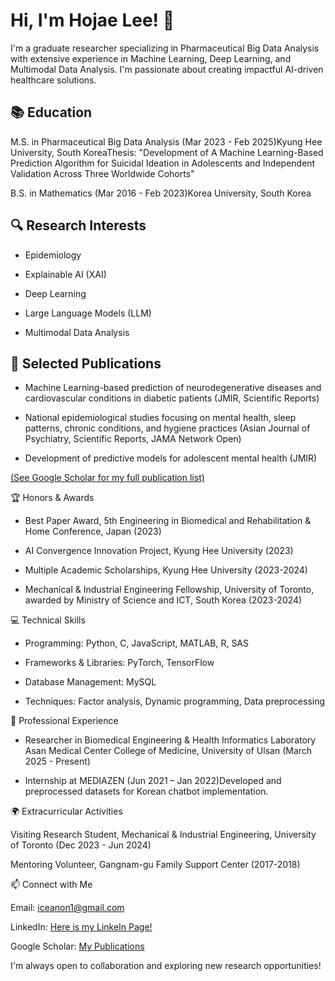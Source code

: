 # Hi, I'm Hojae Lee! 👋

I'm a graduate researcher specializing in Pharmaceutical Big Data Analysis with extensive experience in Machine Learning, Deep Learning, and Multimodal Data Analysis. I'm passionate about creating impactful AI-driven healthcare solutions.

## 📚 Education

M.S. in Pharmaceutical Big Data Analysis (Mar 2023 - Feb 2025)Kyung Hee University, South KoreaThesis: "Development of A Machine Learning-Based Prediction Algorithm for Suicidal Ideation in Adolescents and Independent Validation Across Three Worldwide Cohorts"

B.S. in Mathematics (Mar 2016 - Feb 2023)Korea University, South Korea

## 🔍 Research Interests

- Epidemiology

- Explainable AI (XAI)

- Deep Learning

- Large Language Models (LLM)

- Multimodal Data Analysis

## 📄 Selected Publications

- Machine Learning-based prediction of neurodegenerative diseases and cardiovascular conditions in diabetic patients (JMIR, Scientific Reports)

- National epidemiological studies focusing on mental health, sleep patterns, chronic conditions, and hygiene practices (Asian Journal of Psychiatry, Scientific Reports, JAMA Network Open)

- Development of predictive models for adolescent mental health (JMIR)

[(See Google Scholar for my full publication list)](https://scholar.google.com/citations?user=o2RGCNQAAAAJ&hl=ko)

🏆 Honors & Awards

- Best Paper Award, 5th Engineering in Biomedical and Rehabilitation & Home Conference, Japan (2023)

- AI Convergence Innovation Project, Kyung Hee University (2023)

- Multiple Academic Scholarships, Kyung Hee University (2023-2024)

- Mechanical & Industrial Engineering Fellowship, University of Toronto, awarded by Ministry of Science and ICT, South Korea (2023-2024)

💻 Technical Skills

- Programming: Python, C, JavaScript, MATLAB, R, SAS

- Frameworks & Libraries: PyTorch, TensorFlow

- Database Management: MySQL

- Techniques: Factor analysis, Dynamic programming, Data preprocessing

💼 Professional Experience

- Researcher in Biomedical Engineering & Health Informatics Laboratory Asan Medical Center College of Medicine, University of Ulsan (March 2025 - Present)

- Internship at MEDIAZEN (Jun 2021 – Jan 2022)Developed and preprocessed datasets for Korean chatbot implementation.

🌍 Extracurricular Activities

Visiting Research Student, Mechanical & Industrial Engineering, University of Toronto (Dec 2023 - Jun 2024)

Mentoring Volunteer, Gangnam-gu Family Support Center (2017-2018)

📫 Connect with Me

Email: iceanon1@gmail.com

LinkedIn: [Here is my LinkeIn Page!](https://www.linkedin.com/in/lee-ho-jae-247b29266/)

Google Scholar: [My Publications](https://scholar.google.com/citations?user=o2RGCNQAAAAJ&hl=ko)

I'm always open to collaboration and exploring new research opportunities!
